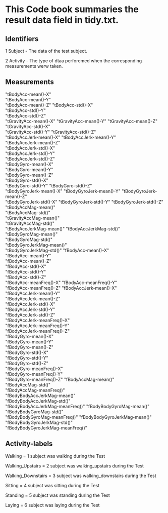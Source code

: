 # This Code book summaries the result data field in tidy.txt.
## Identifiers
1 Subject - The data of the test subject.

2 Activity - The type of dtaa perforemed when the corresponding measurements werw taken.

## Measurements
"tBodyAcc-mean()-X"   
"tBodyAcc-mean()-Y"       
"tBodyAcc-mean()-Z" 
"tBodyAcc-std()-X"  
"tBodyAcc-std()-Y"  
"tBodyAcc-std()-Z"  
"tGravityAcc-mean()-X" 
"tGravityAcc-mean()-Y" 
"tGravityAcc-mean()-Z"           
"tGravityAcc-std()-X"  
"tGravityAcc-std()-Y" 
"tGravityAcc-std()-Z"            
"tBodyAccJerk-mean()-X" 
"tBodyAccJerk-mean()-Y"      
"tBodyAccJerk-mean()-Z"          
"tBodyAccJerk-std()-X"   
"tBodyAccJerk-std()-Y"  
"tBodyAccJerk-std()-Z"           
"tBodyGyro-mean()-X"     
"tBodyGyro-mean()-Y"  
"tBodyGyro-mean()-Z"             
"tBodyGyro-std()-X"  
"tBodyGyro-std()-Y" 
"tBodyGyro-std()-Z"              
"tBodyGyroJerk-mean()-X" 
"tBodyGyroJerk-mean()-Y" 
"tBodyGyroJerk-mean()-Z"         
"tBodyGyroJerk-std()-X"
"tBodyGyroJerk-std()-Y"
"tBodyGyroJerk-std()-Z"          
"tBodyAccMag-mean()"   
"tBodyAccMag-std()"      
"tGravityAccMag-mean()"          
"tGravityAccMag-std()"  
"tBodyAccJerkMag-mean()"
"tBodyAccJerkMag-std()"          
"tBodyGyroMag-mean()"  
"tBodyGyroMag-std()"   
"tBodyGyroJerkMag-mean()"        
"tBodyGyroJerkMag-std()" 
"fBodyAcc-mean()-X"     
"fBodyAcc-mean()-Y"              
"fBodyAcc-mean()-Z"    
"fBodyAcc-std()-X"    
"fBodyAcc-std()-Y"               
"fBodyAcc-std()-Z"  
"fBodyAcc-meanFreq()-X"
"fBodyAcc-meanFreq()-Y"          
"fBodyAcc-meanFreq()-Z" 
"fBodyAccJerk-mean()-X"  
"fBodyAccJerk-mean()-Y"          
"fBodyAccJerk-mean()-Z"  
"fBodyAccJerk-std()-X"   
"fBodyAccJerk-std()-Y"           
"fBodyAccJerk-std()-Z"  
"fBodyAccJerk-meanFreq()-X"  
"fBodyAccJerk-meanFreq()-Y"      
"fBodyAccJerk-meanFreq()-Z"     
"fBodyGyro-mean()-X"           
"fBodyGyro-mean()-Y"             
"fBodyGyro-mean()-Z"    
"fBodyGyro-std()-X"     
"fBodyGyro-std()-Y"              
"fBodyGyro-std()-Z"    
"fBodyGyro-meanFreq()-X"   
"fBodyGyro-meanFreq()-Y"         
"fBodyGyro-meanFreq()-Z" 
"fBodyAccMag-mean()"   
"fBodyAccMag-std()"              
"fBodyAccMag-meanFreq()"  
"fBodyBodyAccJerkMag-mean()"  
"fBodyBodyAccJerkMag-std()"      
"fBodyBodyAccJerkMag-meanFreq()" 
"fBodyBodyGyroMag-mean()"    
"fBodyBodyGyroMag-std()"         
"fBodyBodyGyroMag-meanFreq()" 
"fBodyBodyGyroJerkMag-mean()"   
"fBodyBodyGyroJerkMag-std()"     
"fBodyBodyGyroJerkMag-meanFreq()"

 ## Activity-labels
  
  Walking =  1  subject was  walking during the Test
  
  Walking_Upstairs = 2  subject was walking_upstairs during the Test
  
  Walking_Downstairs = 3  subject was walking_downstairs during the Test
  
  Sitting = 4  subject was sitting during the Test
  
  Standing = 5 subject was standing during the Test
  
  Laying = 6  subject was laying during the Test
  
